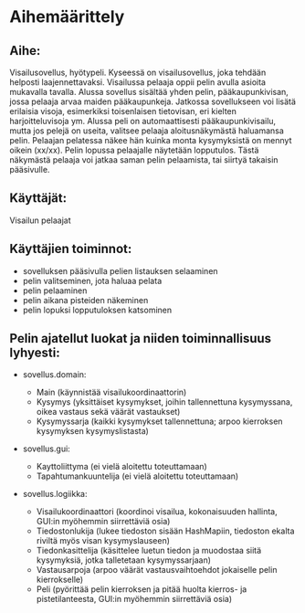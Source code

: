 # Aihemäärittely

## Aihe: 
Visailusovellus, hyötypeli. Kyseessä on visailusovellus, joka tehdään helposti laajennettavaksi. Visailussa pelaaja oppii pelin avulla asioita mukavalla tavalla. Alussa sovellus sisältää yhden pelin, pääkaupunkivisan, jossa pelaaja arvaa maiden pääkaupunkeja. Jatkossa sovellukseen voi lisätä erilaisia visoja, esimerkiksi toisenlaisen tietovisan, eri kielten harjoitteluvisoja ym.
Alussa peli on automaattisesti pääkaupunkivisailu, mutta jos pelejä on useita, valitsee pelaaja  aloitusnäkymästä haluamansa pelin. Pelaajan pelatessa näkee hän kuinka monta kysymyksistä on mennyt oikein (xx/xx). Pelin lopussa pelaajalle näytetään lopputulos. Tästä näkymästä pelaaja voi jatkaa saman pelin pelaamista, tai siirtyä takaisin pääsivulle.

## Käyttäjät: 
Visailun pelaajat

## Käyttäjien toiminnot:
- sovelluksen pääsivulla pelien listauksen selaaminen
- pelin valitseminen, jota haluaa pelata
- pelin pelaaminen
- pelin aikana pisteiden näkeminen
- pelin lopuksi lopputuloksen katsominen

## Pelin ajatellut luokat ja niiden toiminnallisuus lyhyesti:

- sovellus.domain:
  - Main (käynnistää visailukoordinaattorin)
  - Kysymys (yksittäiset kysymykset, joihin tallennettuna kysymyssana, oikea vastaus sekä väärät vastaukset)
  - Kysymyssarja (kaikki kysymykset tallennettuna; arpoo kierroksen kysymyksen kysymyslistasta)

- sovellus.gui:
  - Kayttoliittyma (ei vielä aloitettu toteuttamaan)
  - Tapahtumankuuntelija (ei vielä aloitettu toteuttamaan)

- sovellus.logiikka:
  - Visailukoordinaattori (koordinoi visailua, kokonaisuuden hallinta, GUI:in myöhemmin siirrettäviä osia)
  - Tiedostonlukija (lukee tiedoston sisään HashMapiin, tiedoston ekalta riviltä myös visan kysymyslauseen)
  - Tiedonkasittelija (käsittelee luetun tiedon ja muodostaa siitä kysymyksiä, jotka talletetaan kysymyssarjaan)
  - Vastausarpoja (arpoo väärät vastausvaihtoehdot jokaiselle pelin kierrokselle)
  - Peli (pyörittää pelin kierroksen ja pitää huolta kierros- ja pistetilanteesta, GUI:in myöhemmin siirrettäviä osia)
